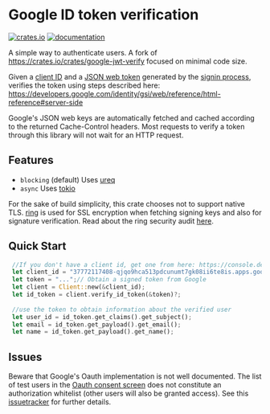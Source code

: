 # Google ID token verification
[![crates.io](https://img.shields.io/crates/v/google-jwt-signin.svg)](https://crates.io/crates/google-jwt-signin)
[![documentation](https://docs.rs/google-jwt-signin/badge.svg)](https://docs.rs/google-jwt-signin)

A simple way to authenticate users. A fork of https://crates.io/crates/google-jwt-verify focused on minimal code size.

Given a [client ID](https://developers.google.com/identity/protocols/oauth2#1.-obtain-oauth-2.0-credentials-from-the-dynamic_data.setvar.console_name-.)
and a [JSON web token](https://jwt.io/introduction/)
generated by the [signin process](https://developers.google.com/identity/gsi/web/guides/display-button),
verifies the token using steps described here:
https://developers.google.com/identity/gsi/web/reference/html-reference#server-side

Google's JSON web keys are automatically fetched and cached according to the returned Cache-Control headers.
Most requests to verify a token through this library will not wait for an HTTP request.

## Features
- `blocking` (default) Uses [ureq](https://github.com/algesten/ureq)
- `async` Uses [tokio](https://tokio.rs/)

For the sake of build simplicity, this crate chooses not to support native TLS.
[ring](https://github.com/briansmith/ring) is used for SSL encryption when fetching signing keys and also for signature verification.
Read about the ring security audit [here](https://jbp.io/2020/06/14/rustls-audit.html).

## Quick Start
```rust
 //If you don't have a client id, get one from here: https://console.developers.google.com/
 let client_id = "37772117408-qjqo9hca513pdcunumt7gk08ii6te8is.apps.googleusercontent.com";
 let token = "...";// Obtain a signed token from Google
 let client = Client::new(&client_id);
 let id_token = client.verify_id_token(&token)?;
 
 //use the token to obtain information about the verified user
 let user_id = id_token.get_claims().get_subject();
 let email = id_token.get_payload().get_email();
 let name = id_token.get_payload().get_name();
```

## Issues
Beware that Google's Oauth implementation is not well documented. The list of test users in the
[Oauth consent screen](https://developers.google.com/workspace/guides/configure-oauth-consent#configure_oauth_consent)
does not constitute an authorization whitelist (other users will also be granted access).
See this [issuetracker](https://issuetracker.google.com/issues/211370835?pli=1) for further details.
